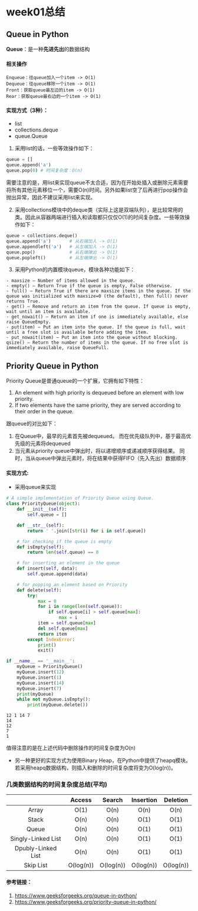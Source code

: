 # week01总结
## Queue in Python
**Queue**：是一种**先进先出**的数据结构
#### 相关操作
```
Enqueue：往queue加入一个item -> O(1)
Dequeue：往queue移除一个item -> O(1)
Front：获取queue最左边的item -> O(1)
Rear：获取queue最右边的一个item -> O(1)
```
#### 实现方式（3种）：
- list
- collections.deque
- queue.Queue

1. 采用list的话，一些等效操作如下：
```Python
queue = []
queue.append('a')
queue.pop(0) # 时间复杂度：O(n)
```
需要注意的是，用list来实现queue不太合适，因为在开始处插入或删除元素需要将所有其他元素移位一个，需要O(n)时间。另外如果list空了后再进行pop操作会抛出异常，因此不建议采用list来实现。

2. 采用collections模块中的deque类（实际上这是双端队列），是比较常用的类。因此从容器两端进行插入和读取都只仅仅O(1)的时间复杂度。一些等效操作如下：
```Python
queue = collections.deque()
queue.append('a')       # 从右端加入 -> O(1)
queue.appendleft('a')   # 从左端加入 -> O(1)
queue.pop()             # 从右端弹出 -> O(1)
queue.popleft()         # 从左端弹出 -> O(1)
```
3. 采用Python的内置模块queue，模块各种功能如下：
```
- maxsize – Number of items allowed in the queue.
- empty() – Return True if the queue is empty, False otherwise.
- full() – Return True if there are maxsize items in the queue. If the queue was initialized with maxsize=0 (the default), then full() never returns True.
- get() – Remove and return an item from the queue. If queue is empty, wait until an item is available.
- get_nowait() – Return an item if one is immediately available, else raise QueueEmpty.
- put(item) – Put an item into the queue. If the queue is full, wait until a free slot is available before adding the item.
- put_nowait(item) – Put an item into the queue without blocking.
qsize() – Return the number of items in the queue. If no free slot is immediately available, raise QueueFull.
```
## Priority Queue in Python
Priority Queue是普通queue的一个扩展，它拥有如下特性：

1. An element with high priority is dequeued before an element with low priority.
2. If two elements have the same priority, they are served according to their order in the queue.

跟queue的对比如下：
1. 在Queue中，最早的元素首先被dequeued。 而在优先级队列中，基于最高优先级的元素将dequeued
2. 当元素从priority queue中弹出时，将以递增顺序或递减顺序获得结果。 同时，当从queue中弹出元素时，将在结果中获得FIFO（先入先出）数据顺序
#### 实现方式:
 - 采用queue来实现
```Python
# A simple implementation of Priority Queue using Queue.
class PriorityQueue(object):
	def __init__(self):
		self.queue = []

	def __str__(self):
		return ' '.join([str(i) for i in self.queue])

	# for checking if the queue is empty
	def isEmpty(self):
		return len(self.queue) == 0

	# for inserting an element in the queue
	def insert(self, data):
		self.queue.append(data)

	# for popping an element based on Priority
	def delete(self):
		try:
			max = 0
			for i in range(len(self.queue)):
				if self.queue[i] > self.queue[max]:
					max = i
			item = self.queue[max]
			del self.queue[max]
			return item
		except IndexError:
			print()
			exit()

if __name__ == '__main__':
	myQueue = PriorityQueue()
	myQueue.insert(12)
	myQueue.insert(1)
	myQueue.insert(14)
	myQueue.insert(7)
	print(myQueue)
	while not myQueue.isEmpty():
		print(myQueue.delete())
```
```
12 1 14 7
14
12
7
1
```
值得注意的是在上述代码中删除操作的时间复杂度为O(n)

 - 另一种更好的实现方式为使用Binary Heap，在Python中提供了heapq模块。若采用heapq数据结构，则插入和删除的时间复杂度将变为O(log(n))。

### 几类数据结构的时间复杂度总结(平均)
|                    | Access | Search | Insertion | Deletion |
|:------------------:|:------:|:------:|:---------:|:--------:|
| Array              |  O(1)  |  O(n)  |    O(n)   |   O(n)   |
| Stack              |  O(n)  |  O(n)  |    O(1)   |   O(1)   |
| Queue              |  O(n)  |  O(n)  |    O(1)   |   O(1)   |
| Singly-Linked List |  O(n)  |  O(n)  |    O(1)   |   O(1)   |
| Dpubly-Linked List |  O(n)  |  O(n)  |    O(1)   |   O(1)   |
| Skip List          |O(log(n))|O(log(n))|O(log(n))|O(log(n)) |

#### 参考链接：
1. https://www.geeksforgeeks.org/queue-in-python/
2. https://www.geeksforgeeks.org/priority-queue-in-python/